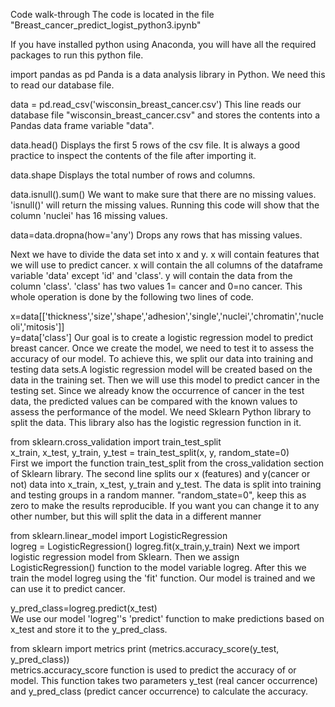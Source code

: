 Code walk-through
The code is located in the file "Breast_cancer_predict_logist_python3.ipynb"

If you have installed python using Anaconda, you will have all the required packages to run this python file.

import pandas as pd
Panda is a data analysis library in Python. We need this to read our database file.

data = pd.read_csv('wisconsin_breast_cancer.csv')
This line reads our database file "wisconsin_breast_cancer.csv" and stores the contents into a Pandas data frame variable "data".

data.head()
Displays the first 5 rows of the csv file. It is always a good practice to inspect the contents of the file after importing it.

data.shape
Displays the total number of rows and columns.

data.isnull().sum()
We want to make sure that there are no missing values. 'isnull()' will return the missing values. Running this code will show that the column 'nuclei' has 16 missing values.

data=data.dropna(how='any')
Drops any rows that has missing values.

Next we have to divide the data set into x and y. x will contain features that we will use to predict cancer. x will contain the all columns of the dataframe variable 'data' except 'id' and 'class'. y will contain the data from the column 'class'. 'class' has two values 1= cancer and 0=no cancer. This whole operation is done by the following two lines of code.

x=data[['thickness','size','shape','adhesion','single','nuclei','chromatin','nucleoli','mitosis']]   
y=data['class']
Our goal is to create a logistic regression model to predict breast cancer. Once we create the model, we need to test it to assess the accuracy of our model. To achieve this, we split our data into training and testing data sets.A logistic regression model will be created based on the data in the training set. Then we will use this model to predict cancer in the testing set. Since we already know the occurrence of cancer in the test data, the predicted values can be compared with the known values to assess the performance of the model. We need Sklearn Python library to split the data. This library also has the logistic regression function in it.

from sklearn.cross_validation import train_test_split   
x_train, x_test, y_train, y_test = train_test_split(x, y, random_state=0)   
First we import the function train_test_split from the cross_validation section of Sklearn library. The second line splits our x (features) and y(cancer or not) data into x_train, x_test, y_train and y_test.
The data is split into training and testing groups in a random manner. "random_state=0", keep this as zero to make the results reproducible. If you want you can change it to any other number, but this will split the data in a different manner

from sklearn.linear_model import LogisticRegression    
logreg = LogisticRegression() logreg.fit(x_train,y_train)
Next we import logistic regression model from Sklearn. Then we assign LogisticRegression() function to the model variable logreg. After this we train the model logreg using the 'fit' function. Our model is trained and we can use it to predict cancer.

y_pred_class=logreg.predict(x_test)   
We use our model 'logreg''s 'predict' function to make predictions based on x_test and store it to the y_pred_class.

from sklearn import metrics print (metrics.accuracy_score(y_test, y_pred_class))    
metrics.accuracy_score function is used to predict the accuracy of or model. This function takes two parameters y_test (real cancer occurrence) and y_pred_class (predict cancer occurrence) to calculate the accuracy.
